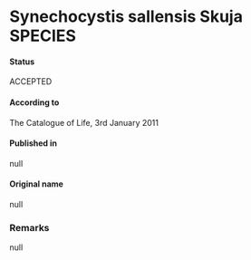 # Synechocystis sallensis Skuja SPECIES

#### Status
ACCEPTED

#### According to
The Catalogue of Life, 3rd January 2011

#### Published in
null

#### Original name
null

### Remarks
null